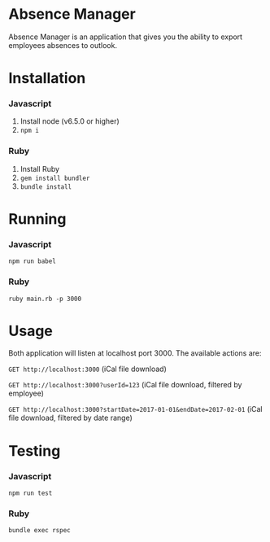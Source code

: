 # Absence Manager

Absence Manager is an application that gives you the ability to export employees absences to outlook.

# Installation

### Javascript

1. Install node (v6.5.0 or higher)
2. `npm i`

### Ruby

1. Install Ruby
2. `gem install bundler`
3. `bundle install`

# Running

### Javascript

```
npm run babel
```

### Ruby

```
ruby main.rb -p 3000
```

# Usage

Both application will listen at localhost port 3000. The available actions are:

`GET http://localhost:3000`
(iCal file download)

`GET http://localhost:3000?userId=123`
(iCal file download, filtered by employee)

`GET http://localhost:3000?startDate=2017-01-01&endDate=2017-02-01`
(iCal file download, filtered by date range)

# Testing

### Javascript

```
npm run test
```

### Ruby

```
bundle exec rspec
```